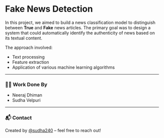 # Fake News Detection

In this project, we aimed to build a news classification model to distinguish between **True** and **Fake** news articles. The primary goal was to design a system that could automatically identify the authenticity of news based on its textual content.

The approach involved:
- Text processing
- Feature extraction
- Application of various machine learning algorithms

---

### 👨‍💻 Work Done By
- Neeraj Dhiman  
- Sudha Velpuri

---

### 📬 Contact
Created by [@sudha240](https://github.com/sudha240) – feel free to reach out!
